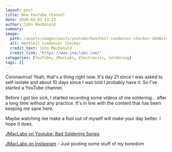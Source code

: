 ```yaml
---
layout: post
title: New YouTube Channel
date: 2020-04-01 13:23
author: John MacDonald
summary: 
image:
  path: /assets/images/posts/youtube/heathkit-condensor-checker-2048x1401.jpg
  alt: Heathkit Condenser Checker
  credit_text: John MacDonald
  credit_link: "https://www.jmaclabs.com/"
categories: [YouTube, JMacLabs, Electronics, Soldering]
tags: []
---
```

Coronavirus! Yeah, that's a thing right now. It's day 21 since I was asked to self-isolate and about 10 days since I was told I probably have it. So I've started a YouTube channel.

<!--more-->

Before I got too sick, I started recording some videos of me soldering... after a long time without any practice. It's in line with the content that has been keeping me sane here.

Maybe watching me make a fool out of myself will make your day better. I hope it does.

[JMacLabs on Youtube: Bad Soldering Series](https://www.youtube.com/channel/UCDEEgTNTcLNWr_EG1zYXHNA)

[JMacLabs on Instagram](https://www.instagram.com/jmacego/) - Just posting some stuff of my boredom